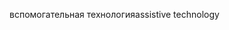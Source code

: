 <span data-ttu-id="80669-101">вспомогательная технология</span><span class="sxs-lookup"><span data-stu-id="80669-101">assistive technology</span></span>
